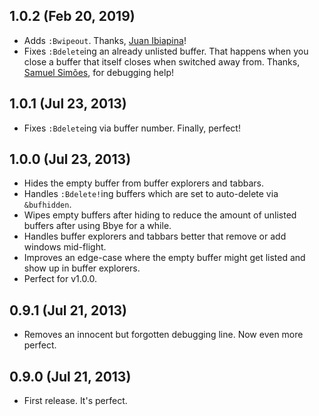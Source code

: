 ## 1.0.2 (Feb 20, 2019)
- Adds `:Bwipeout`. Thanks, [Juan Ibiapina](http://juanibiapina.com)!
- Fixes `:Bdelete`ing an already unlisted buffer.
  That happens when you close a buffer that itself closes when switched away from.
  Thanks, [Samuel Simões](http://blog.samuelsimoes.com), for debugging help!

## 1.0.1 (Jul 23, 2013)
- Fixes `:Bdelete`ing via buffer number. Finally, perfect!

## 1.0.0 (Jul 23, 2013)
- Hides the empty buffer from buffer explorers and tabbars.
- Handles `:Bdelete!`ing buffers which are set to auto-delete via `&bufhidden`.
- Wipes empty buffers after hiding to reduce the amount of unlisted buffers after using Bbye for a while.
- Handles buffer explorers and tabbars better that remove or add windows mid-flight.
- Improves an edge-case where the empty buffer might get listed and show up in buffer explorers.
- Perfect for v1.0.0.

## 0.9.1 (Jul 21, 2013)
- Removes an innocent but forgotten debugging line. Now even more perfect.

## 0.9.0 (Jul 21, 2013)
- First release. It's perfect.
